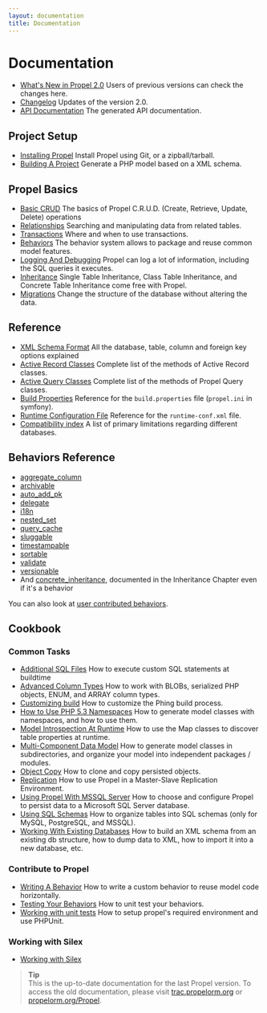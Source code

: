 ```yaml
---
layout: documentation
title: Documentation
---
```



# Documentation #

 * [What's New in Propel 2.0](whats-new.html) Users of previous versions can check the changes here.
 * [Changelog](https://github.com/propelorm/Propel2/blob/master/UPDATE.md) Updates of the version 2.0.
 * [API Documentation](http://api.propelorm.org/) The generated API documentation.

## Project Setup ##

 * [Installing Propel](01-installation.html) Install Propel using Git, or a zipball/tarball.
 * [Building A Project](02-buildtime.html) Generate a PHP model based on a XML schema.

## Propel Basics ##

* [Basic CRUD](03-basic-crud.html) The basics of Propel C.R.U.D. (Create, Retrieve, Update, Delete) operations
* [Relationships](04-relationships.html) Searching and manipulating data from related tables.
* [Transactions](05-transactions.html) Where and when to use transactions.
* [Behaviors](06-behaviors.html) The behavior system allows to package and reuse common model features.
* [Logging And Debugging](07-logging.html) Propel can log a lot of information, including the SQL queries it executes.
* [Inheritance](08-inheritance.html) Single Table Inheritance, Class Table Inheritance, and Concrete Table Inheritance come free with Propel.
* [Migrations](09-migrations.html) Change the structure of the database without altering the data.

## Reference ##

* [XML Schema Format](../documentation/reference/schema.html) All the database, table, column and foreign key options explained
* [Active Record Classes](../documentation/reference/active-record.html) Complete list of the methods of Active Record classes.
* [Active Query Classes](../documentation/reference/model-criteria.html) Complete list of the methods of Propel Query classes.
* [Build Properties](../documentation/reference/buildtime-configuration.html) Reference for the `build.properties` file (`propel.ini` in symfony).
* [Runtime Configuration File](../documentation/reference/runtime-configuration.html) Reference for the `runtime-conf.xml` file.
* [Compatibility index](../documentation/reference/compatibility-index.html) A list of primary limitations regarding different databases.

## Behaviors Reference ##

* [aggregate_column](../documentation/behaviors/aggregate-column.html)
* [archivable](../documentation/behaviors/archivable.html)
* [auto_add_pk](../documentation/behaviors/auto-add-pk.html)
* [delegate](../documentation/behaviors/delegate.html)
* [i18n](../documentation/behaviors/i18n.html)
* [nested_set](../documentation/behaviors/nested-set.html)
* [query_cache](../documentation/behaviors/query-cache.html)
* [sluggable](../documentation/behaviors/sluggable.html)
* [timestampable](../documentation/behaviors/timestampable.html)
* [sortable](../documentation/behaviors/sortable.html)
* [validate](../documentation/behaviors/validate.html)
* [versionable](../documentation/behaviors/versionable.html)
* And [concrete_inheritance](08-inheritance.html), documented in the Inheritance Chapter even if it's a behavior

You can also look at [user contributed behaviors](../documentation/cookbook/user-contributed-behaviors.html).

## Cookbook ##

### Common Tasks ###

* [Additional SQL Files](../documentation/cookbook/adding-additional-sql-files.html) How to execute custom SQL statements at buildtime
* [Advanced Column Types](../documentation/cookbook/working-with-advanced-column-types.html) How to work with BLOBs, serialized PHP objects, ENUM, and ARRAY column types.
* [Customizing build](../documentation/cookbook/customizing-build.html) How to customize the Phing build process.
* [How to Use PHP 5.3 Namespaces](../documentation/cookbook/namespaces.html) How to generate model classes with namespaces, and how to use them.
* [Model Introspection At Runtime](../documentation/cookbook/runtime-introspection.html) How to use the Map classes to discover table properties at runtime.
* [Multi-Component Data Model](../documentation/cookbook/multi-component-data-model.html) How to generate model classes in subdirectories, and organize your model into independent packages / modules.
* [Object Copy](../documentation/cookbook/copying-persisted-objects.html) How to clone and copy persisted objects.
* [Replication](../documentation/cookbook/replication.html) How to use Propel in a Master-Slave Replication Environment.
* [Using Propel With MSSQL Server](../documentation/cookbook/using-mssql-server.html) How to choose and configure Propel to persist data to a Microsoft SQL Server database.
* [Using SQL Schemas](../documentation/cookbook/using-sql-schemas.html) How to organize tables into SQL schemas (only for MySQL, PostgreSQL, and MSSQL).
* [Working With Existing Databases](../documentation/cookbook/working-with-existing-databases.html) How to build an XML schema from an existing db structure, how to dump data to XML, how to import it into a new database, etc.

### Contribute to Propel ###

* [Writing A Behavior](../documentation/cookbook/writing-behavior.html) How to write a custom behavior to reuse model code horizontally.
* [Testing Your Behaviors](../documentation/cookbook/testing-your-behaviors.html) How to unit test your behaviors.
* [Working with unit tests](../documentation/cookbook/working-with-unit-tests.html) How to setup propel's required environment and use PHPUnit.

### Working with Silex ###

* [Working with Silex](../documentation/cookbook/silex/working-with-silex.html)

>**Tip**<br />This is the up-to-date documentation for the last Propel version.
> To access the old documentation, please visit
[trac.propelorm.org](http://trac.propelorm.org) or
[propelorm.org/Propel](http://propelorm.org/Propel/).
